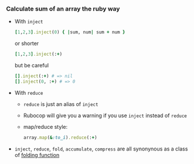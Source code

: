### Calculate sum of an array the ruby way

* With `inject`

  ``` ruby
  [1,2,3].inject(0) { |sum, num| sum + num }
  ```

  or shorter

  ``` ruby
  [1,2,3].inject(:+)
  ```

  but be careful

  ``` ruby
  [].inject(:+) # => nil
  [].inject(0, :+) # => 0
  ```

* With `reduce`
    + `reduce` is just an alias of `inject`
    + Rubocop will give you a warning if you use `inject` instead of `reduce`
    + map/reduce style:

      ``` ruby
      array.map(&:to_i).reduce(:+)
      ```

* `inject`, `reduce`, `fold`, `accumulate`, `compress` are all synonynous as a class of [folding function](https://en.wikipedia.org/wiki/Fold_(higher-order_function))

